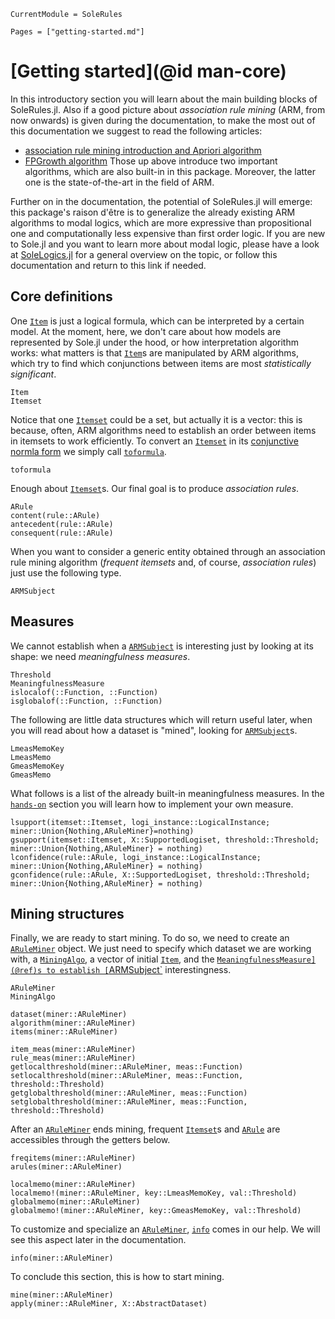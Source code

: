 ```@meta
CurrentModule = SoleRules
```

```@contents
Pages = ["getting-started.md"]
```

# [Getting started](@id man-core)

In this introductory section you will learn about the main building blocks of SoleRules.jl. 
Also if a good picture about *association rule mining* (ARM, from now onwards) is given during the documentation, to make the most out of this documentation we suggest to read the following articles:
- [association rule mining introduction and Apriori algorithm](https://ceur-ws.org/Vol-3284/492.pdf)
- [FPGrowth algorithm](https://www.cs.sfu.ca/~jpei/publications/sigmod00.pdf)
Those up above introduce two important algorithms, which are also built-in in this package. Moreover, the latter one is the state-of-the-art in the field of ARM.

Further on in the documentation, the potential of SoleRules.jl will emerge: this package's raison d'être is to generalize the already existing ARM algorithms to modal logics, which are more expressive than propositional one and computationally less expensive than first order logic. If you are new to Sole.jl and you want to learn more about modal logic, please have a look at [SoleLogics.jl](https://github.com/aclai-lab/SoleLogics.jl) for a general overview on the topic, or follow this documentation and return to this link if needed.

## Core definitions

One [`Item`](@ref) is just a logical formula, which can be interpreted by a certain model. At the moment, here, we don't care about how models are represented by Sole.jl under the hood, or how interpretation algorithm works: what matters is that [`Item`](@ref)s are manipulated by ARM algorithms, which try to find which conjunctions between items are most *statistically significant*.

```@docs
Item
Itemset
```

Notice that one [`Itemset`](@ref) could be a set, but actually it is a vector: this is because, often, ARM algorithms need to establish an order between items in itemsets to work efficiently. To convert an [`Itemset`](@ref) in its [conjunctive normla form](https://en.wikipedia.org/wiki/Conjunctive_normal_form) we simply call [`toformula`](@ref).
```@docs
toformula
```

Enough about [`Itemset`](@ref)s. Our final goal is to produce *association rules*. 

```@docs
ARule
content(rule::ARule)
antecedent(rule::ARule)
consequent(rule::ARule)
```

When you want to consider a generic entity obtained through an association rule mining algorithm (*frequent itemsets* and, of course, *association rules*) just use the following type.
```@docs
ARMSubject
```

## Measures

We cannot establish when a [`ARMSubject`](@ref) is interesting just by looking at its shape: we need *meaningfulness measures*. 
```@docs
Threshold
MeaningfulnessMeasure
islocalof(::Function, ::Function)
isglobalof(::Function, ::Function)
```

The following are little data structures which will return useful later, when you will read about how a dataset is "mined", looking for [`ARMSubject`](@ref)s.
```@docs
LmeasMemoKey
LmeasMemo
GmeasMemoKey
GmeasMemo
```

What follows is a list of the already built-in meaningfulness measures.
In the [`hands-on`](@ref) section you will learn how to implement your own measure.

```@docs
lsupport(itemset::Itemset, logi_instance::LogicalInstance; miner::Union{Nothing,ARuleMiner}=nothing)
gsupport(itemset::Itemset, X::SupportedLogiset, threshold::Threshold; miner::Union{Nothing,ARuleMiner} = nothing)
lconfidence(rule::ARule, logi_instance::LogicalInstance; miner::Union{Nothing,ARuleMiner} = nothing)
gconfidence(rule::ARule, X::SupportedLogiset, threshold::Threshold; miner::Union{Nothing,ARuleMiner} = nothing)
```

## Mining structures

Finally, we are ready to start mining. To do so, we need to create an [`ARuleMiner`](@ref) object.
We just need to specify which dataset we are working with, a [`MiningAlgo`](@ref), a vector of initial [`Item`](@ref), and the [`MeaningfulnessMeasure](@ref)s to establish [`ARMSubject`](@ref) interestingness.

```@docs
ARuleMiner
MiningAlgo

dataset(miner::ARuleMiner)
algorithm(miner::ARuleMiner)
items(miner::ARuleMiner)

item_meas(miner::ARuleMiner)
rule_meas(miner::ARuleMiner)
getlocalthreshold(miner::ARuleMiner, meas::Function)
setlocalthreshold(miner::ARuleMiner, meas::Function, threshold::Threshold)
getglobalthreshold(miner::ARuleMiner, meas::Function)
setglobalthreshold(miner::ARuleMiner, meas::Function, threshold::Threshold)
```

After an [`ARuleMiner`](@ref) ends mining, frequent [`Itemset`](@ref)s and [`ARule`](@ref) are accessibles through the getters below.
```@docs
freqitems(miner::ARuleMiner)
arules(miner::ARuleMiner)
```

```@docs
localmemo(miner::ARuleMiner)
localmemo!(miner::ARuleMiner, key::LmeasMemoKey, val::Threshold)
globalmemo(miner::ARuleMiner)
globalmemo!(miner::ARuleMiner, key::GmeasMemoKey, val::Threshold)
```

To customize and specialize an [`ARuleMiner`](@ref), [`info`](@ref) comes in our help.
We will see this aspect later in the documentation.
```@docs
info(miner::ARuleMiner)
```

To conclude this section, this is how to start mining.
```@docs
mine(miner::ARuleMiner)
apply(miner::ARuleMiner, X::AbstractDataset)
```